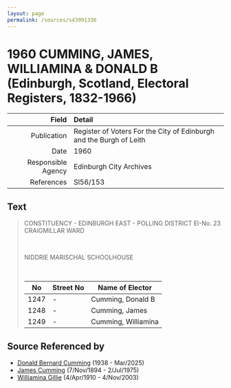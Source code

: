 ```yaml
---
layout: page
permalink: /sources/s43991336
---
```


# 1960 CUMMING, JAMES, WILLIAMINA & DONALD B (Edinburgh, Scotland, Electoral Registers, 1832-1966)

Field | Detail
---:|:---
Publication | Register of Voters For the City of Edinburgh and the Burgh of Leith
Date | 1960
Responsible Agency | Edinburgh City Archives
References | Sl56/153

## Text

> CONSTITUENCY - EDINBURGH EAST - POLLING DISTRICT EI-No. 23 CRAIGMILLAR WARD
>
> <br/>
>
> NIDDRIE MARISCHAL SCHOOLHOUSE
>
> <br/>
>
> | No | Street No | Name of Elector |
> |---|---|---|
> | 1247 | - | Cumming, Donald B |
> | 1248 | - | Cumming, James |
> | 1249 | - | Cumming, Williamina |

## Source Referenced by

* [Donald Bernard Cumming](../people/@88821212@-donald-bernard-cumming-b1938-d2025-3.md) (1938 - Mar/2025)
* [James Cumming](../people/@492889@-james-cumming-b1894-11-7-d1975-7-2.md) (7/Nov/1894 - 2/Jul/1975)
* [Williamina Gillie](../people/@23770336@-williamina-gillie-b1910-4-4-d2003-11-4.md) (4/Apr/1910 - 4/Nov/2003)
